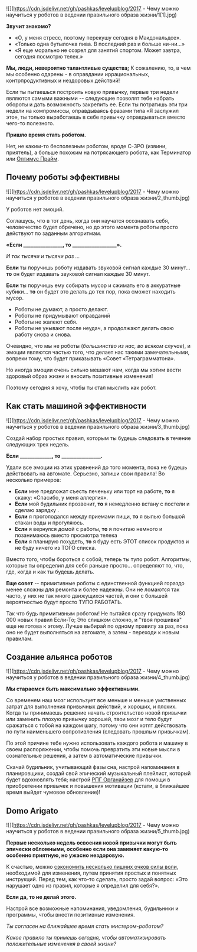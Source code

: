 <!--
Title: Чему можно научиться у роботов в ведении правильного образа жизни
PostId: 8942044672755792947
Published: true
-->

![](https://cdn.jsdelivr.net/gh/pashkas/levelupblog/2017 - Чему можно научиться у роботов в ведении правильного образа жизни/1[1].jpg)

**Звучит знакомо?**

-   «О, у меня стресс, поэтому перекушу сегодня в Макдональдсе».
-   «Только одна бутылочка пива. В последний раз и больше ни-ни...»
-   «Я еще морально не созрел для занятий спортом. Может завтра, сегодня посмотрю телек.»

**Мы, люди, невероятно талантливые существа;** К сожалению, то, в чем мы особенно одарены - в оправдании иррациональных, контрпродуктивных и нездоровых действий!

Если ты пытаешься построить новую привычку, первые три недели являются самыми важными -- следующие позволят тебе набрать обороты и дать возможность закрепить ее. Если ты потратишь эти три недели на компромиссы, оправдываясь фразами типа «Я заслужил это», ты только выработаешь в себе привычку оправдываться вместо чего-то полезного.

**Пришло время стать роботом.**

<!--more-->

Нет, не каким-то бесполезным роботом, вроде C-3PO (извини, приятель), а больше похожим на потрясающего робота, как Терминатор или [Оптимус Прайм](http://nerdistway.blogspot.com/2014/09/blog-post_7.html).

## Почему роботы эффективны

![](https://cdn.jsdelivr.net/gh/pashkas/levelupblog/2017 - Чему можно научиться у роботов в ведении правильного образа жизни/2_thumb.jpg)

У роботов нет эмоций.

Соглашусь, что в тот день, когда они научатся осознавать себя, человечество будет обречено, но до этого момента роботы просто действуют по заданным алгоритмам.

**«Если \_\_\_\_\_\_\_\_\_\_\_\_\_\_\_\_, то \_\_\_\_\_\_\_\_\_\_\_\_\_\_\_\_\_\_».**

*И так тысячи и тысячи раз \...*

**Если** ты поручишь роботу издавать звуковой сигнал каждые 30 минут\... **то** он будет издавать звуковой сигнал каждые 30 минут.

**Если** ты поручишь ему собирать мусор и сжимать его в аккуратные кубики\... **то** он будет это делать до тех пор, пока сможет находить мусор.

-   Роботы не думают, а просто делают.
-   Роботы не придумывают оправданий
-   Роботы не жалеют себя.
-   Роботы не унывают после неудач, а продолжают делать свою работу снова и снова.

Очевидно, что мы не роботы (*большинство из нас, во всяком случае*), и эмоции являются частью того, что делает нас такими замечательными, вопреки тому, что будет приказывать «Совет «Тетраграмматона».

Но иногда эмоции очень сильно мешают нам, когда мы хотим вести здоровый образ жизни и вносить позитивные изменения!

Поэтому сегодня я хочу, чтобы ты стал мыслить как робот.

## Как стать машиной эффективности

![](https://cdn.jsdelivr.net/gh/pashkas/levelupblog/2017 - Чему можно научиться у роботов в ведении правильного образа жизни/3_thumb.jpg)

Создай набор простых правил, которым ты будешь следовать в течение следующих трех недель.

**Если \_\_\_\_\_\_\_\_\_\_\_\_\_, то \_\_\_\_\_\_\_\_\_\_\_\_\_\_\_\_.**

Удали все эмоции из этих уравнений до того момента, пока не будешь действовать на автомате. Серьезно, запиши свои правила! Во несколько примеров:

-   **Если** мне предложат съесть печеньку или торт на работе, **то** я скажу: «Спасибо, у меня аллергия».
-   **Если** мой будильник прозвенит, **то** я немедленно встану с постели и сделаю зарядку .
-   **Если** я проголодался между приемами пищи, **то** я выпью большой стакан воды и прогуляюсь.
-   **Если** я вернулся домой с работы, **то** я почитаю немного и позанимаюсь вместо просмотра телека
-   **Если** я планирую похудеть, **то** я буду есть ЭТОТ список продуктов и не буду ничего из ТОГО списка.

Вместо того, чтобы бороться с собой, теперь ты тупо робот. Алгоритмы, которые ты определил для себя раньше просто\... определяют то, что, где, когда и как ты будешь делать.

**Еще совет** -- примитивные роботы с единственной функцией гораздо менее сложны для ремонта и более надежны. Они не ломаются так часто, у них не так много движущихся частей, и они с большей вероятностью будут просто ТУПО РАБОТАТЬ.

Так что будь примитивным роботом! Не пытайся сразу придумать 180 000 новых правил Если-То; Это слишком сложно, и \"твоя прошивка\" еще не готова к этому. Лучше выбирай по одному правилу за раз, пока оно не будет выполняться на автомате, а затем - переходи к новым правилам.

## Создание альянса роботов

![](https://cdn.jsdelivr.net/gh/pashkas/levelupblog/2017 - Чему можно научиться у роботов в ведении правильного образа жизни/4_thumb.jpg)

**Мы стараемся быть максимально эффективными.**

Со временем наш мозг использует все меньше и меньше умственных затрат для выполнения привычных действий, и хороших, и плохих. Когда ты принимаешь решение начать строительство новой привычки или заменить плохую привычку хорошей, твои мозг и тело будут сражаться с тобой на каждом шагу, потому что они хотят действовать по пути наименьшего сопротивления (следовать прошлым привычкам).

По этой причине тебе нужно использовать каждого робота и машину в своем распоряжении, чтобы помочь превратить эти новые мысли в сознательные решения, а затем в автоматические привычки.

Скачай будильник, учитывающий фазы сна, настрой напоминания в планировщики, создай свой эпический музыкальный плейлист, который будет вдохновлять тебя; настрой [РПГ Органайзер](http://nerdistway.blogspot.com/2013/07/mylife-rpg-organizer.html) для помощи в приобретении привычек и повышения мотивации (кстати, в ближайшее время выйдет чумовое обновление)!

## Domo Arigato

![](https://cdn.jsdelivr.net/gh/pashkas/levelupblog/2017 - Чему можно научиться у роботов в ведении правильного образа жизни/5_thumb.jpg)

**Первые несколько недель освоения новой привычки могут быть эпически обломными, особенно если она заменяет какую-то особенно приятную, но ужасно нездоровую.**

К счастью, можно [сэкономить несколько лишних очков силы воли](http://nerdistway.blogspot.com/2013/12/blog-post_27.html), необходимой для изменения, путем принятия простых и понятных инструкций. Перед тем, как что-то сделать, просто задай вопрос: «Это нарушает одно из правил, которые я определил для себя?».

**Если да, то не делай этого.**

Настрой все возможные напоминания, уведомления, будильники и программы, чтобы внести позитивные изменения.

*Ты согласен на ближайшее время стать мистером-роботом?*

*Какое правило ты примешь сегодня, чтобы автоматизировать положительные изменения в своей жизни?*
